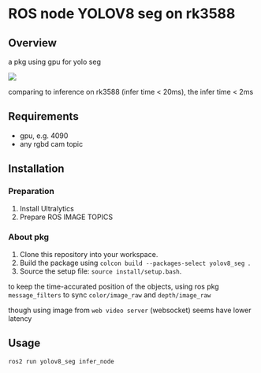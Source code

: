 # ROS node YOLOV8 seg on rk3588

## Overview

a pkg using gpu for yolo seg

![](https://raw.githubusercontent.com/TonyTnT/picgo/main/202405241117027.gif)

comparing to inference on rk3588 (infer time < 20ms), the infer time < 2ms


## Requirements

- gpu, e.g. 4090
- any rgbd cam topic


## Installation
### Preparation

1. Install Ultralytics
2. Prepare ROS IMAGE TOPICS


### About pkg
1. Clone this repository into your workspace.
2. Build the package using `colcon build --packages-select yolov8_seg `.
3. Source the setup file: `source install/setup.bash`.


to keep the time-accurated position of the objects, using ros pkg `message_filters` to sync `color/image_raw` and `depth/image_raw`

though using image from `web video server` (websocket) seems have lower latency 


## Usage

```
ros2 run yolov8_seg infer_node
```